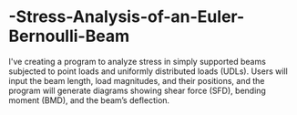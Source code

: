 # -Stress-Analysis-of-an-Euler-Bernoulli-Beam
I've creating a program to analyze stress in simply supported beams  subjected to point loads and uniformly distributed loads (UDLs). Users  will input the beam length, load magnitudes, and their positions, and the  program will generate diagrams showing shear force (SFD), bending moment  (BMD), and the beam’s deflection.
